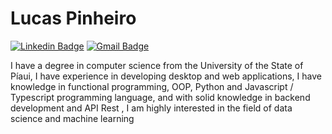 # Lucas Pinheiro

[![Linkedin Badge](https://img.shields.io/badge/-Lucas%20Pinheiro-6633cc?style=flat-square&logo=Linkedin&logoColor=white&link=https://www.linkedin.com/in/lucas-pinheiro-462794152/)](https://www.linkedin.com/in/lucas-pinheiro-462794152/) 
[![Gmail Badge](https://img.shields.io/badge/lucas4pinheiro@gmail.com-6633cc?style=flat-square&logo=Gmail&logoColor=white&link=mailto:lucas4pinheiro@gmail.com)](mailto:lucas4pinheiro@gmail.com)

I have a degree in computer science from the University of the State of Píaui, I have experience in developing desktop and web applications, I have knowledge in functional programming, OOP, Python and Javascript / Typescript programming language, and with solid knowledge in backend development and API Rest , I am highly interested in the field of data science and machine learning
